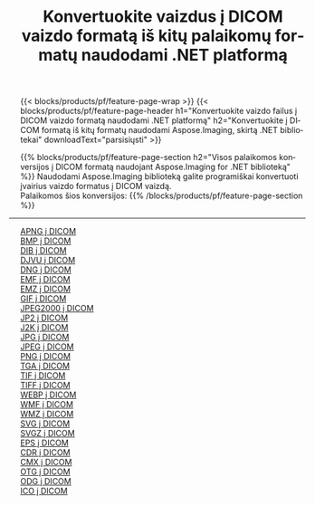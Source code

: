 ﻿---
title: Konvertuokite vaizdus į DICOM vaizdo formatą iš kitų palaikomų formatų naudodami .NET platformą 
weight: 3920
url: /lt/net/conversion/to/dicom 
lang: lt
langdirlevel: 2
locales: zh-hans,ja,it,ru,de,es,fr,nl,id,lt,pl,pt,vi,tr,ko,zh-hant,ar,hi,th,sv,cs,uk,he
description: Naudojant Aspose.Imaging, skirta .NET bibliotekai, lengva konvertuoti į DICOM iš kitų palaikomų vaizdo formatų
---

{{< blocks/products/pf/feature-page-wrap >}}
{{< blocks/products/pf/feature-page-header h1="Konvertuokite vaizdo failus į DICOM vaizdo formatą naudodami .NET platformą" h2="Konvertuokite į DICOM formatą iš kitų formatų naudodami Aspose.Imaging, skirtą .NET bibliotekai" downloadText="parsisiųsti" >}}


{{% blocks/products/pf/feature-page-section  h2="Visos palaikomos konversijos į DICOM formatą naudojant Aspose.Imaging for .NET biblioteką" %}}
Naudodami Aspose.Imaging biblioteką galite programiškai konvertuoti įvairius vaizdo formatus į DICOM vaizdą.
<br/>
Palaikomos šios konversijos:
{{% /blocks/products/pf/feature-page-section %}}
<div class="container-fluid productfamilypage bg-gray">
    <div class="convertypes bg-gray agp-content section">
        <div class="container">
		<hr style="margin-left:-20px;"/>
		<div class="row other-converters">
		    <div class='col-md-2 other-converter remove-lp remove-rp'><a href="/imaging/lt/net/conversion/apng-to-dicom" >APNG į DICOM</a></div>
<div class='col-md-2 other-converter remove-lp remove-rp'><a href="/imaging/lt/net/conversion/bmp-to-dicom" >BMP į DICOM</a></div>
<div class='col-md-2 other-converter remove-lp remove-rp'><a href="/imaging/lt/net/conversion/dib-to-dicom" >DIB į DICOM</a></div>
<div class='col-md-2 other-converter remove-lp remove-rp'><a href="/imaging/lt/net/conversion/djvu-to-dicom" >DJVU į DICOM</a></div>
<div class='col-md-2 other-converter remove-lp remove-rp'><a href="/imaging/lt/net/conversion/dng-to-dicom" >DNG į DICOM</a></div>
<div class='col-md-2 other-converter remove-lp remove-rp'><a href="/imaging/lt/net/conversion/emf-to-dicom" >EMF į DICOM</a></div>
<div class='col-md-2 other-converter remove-lp remove-rp'><a href="/imaging/lt/net/conversion/emz-to-dicom" >EMZ į DICOM</a></div>
<div class='col-md-2 other-converter remove-lp remove-rp'><a href="/imaging/lt/net/conversion/gif-to-dicom" >GIF į DICOM</a></div>
<div class='col-md-2 other-converter remove-lp remove-rp'><a href="/imaging/lt/net/conversion/jpeg2000-to-dicom" >JPEG2000 į DICOM</a></div>
<div class='col-md-2 other-converter remove-lp remove-rp'><a href="/imaging/lt/net/conversion/jp2-to-dicom" >JP2 į DICOM</a></div>
<div class='col-md-2 other-converter remove-lp remove-rp'><a href="/imaging/lt/net/conversion/j2k-to-dicom" >J2K į DICOM</a></div>
<div class='col-md-2 other-converter remove-lp remove-rp'><a href="/imaging/lt/net/conversion/jpg-to-dicom" >JPG į DICOM</a></div>
<div class='col-md-2 other-converter remove-lp remove-rp'><a href="/imaging/lt/net/conversion/jpeg-to-dicom" >JPEG į DICOM</a></div>
<div class='col-md-2 other-converter remove-lp remove-rp'><a href="/imaging/lt/net/conversion/png-to-dicom" >PNG į DICOM</a></div>
<div class='col-md-2 other-converter remove-lp remove-rp'><a href="/imaging/lt/net/conversion/tga-to-dicom" >TGA į DICOM</a></div>
<div class='col-md-2 other-converter remove-lp remove-rp'><a href="/imaging/lt/net/conversion/tif-to-dicom" >TIF į DICOM</a></div>
<div class='col-md-2 other-converter remove-lp remove-rp'><a href="/imaging/lt/net/conversion/tiff-to-dicom" >TIFF į DICOM</a></div>
<div class='col-md-2 other-converter remove-lp remove-rp'><a href="/imaging/lt/net/conversion/webp-to-dicom" >WEBP į DICOM</a></div>
<div class='col-md-2 other-converter remove-lp remove-rp'><a href="/imaging/lt/net/conversion/wmf-to-dicom" >WMF į DICOM</a></div>
<div class='col-md-2 other-converter remove-lp remove-rp'><a href="/imaging/lt/net/conversion/wmz-to-dicom" >WMZ į DICOM</a></div>
<div class='col-md-2 other-converter remove-lp remove-rp'><a href="/imaging/lt/net/conversion/svg-to-dicom" >SVG į DICOM</a></div>
<div class='col-md-2 other-converter remove-lp remove-rp'><a href="/imaging/lt/net/conversion/svgz-to-dicom" >SVGZ į DICOM</a></div>
<div class='col-md-2 other-converter remove-lp remove-rp'><a href="/imaging/lt/net/conversion/eps-to-dicom" >EPS į DICOM</a></div>
<div class='col-md-2 other-converter remove-lp remove-rp'><a href="/imaging/lt/net/conversion/cdr-to-dicom" >CDR į DICOM</a></div>
<div class='col-md-2 other-converter remove-lp remove-rp'><a href="/imaging/lt/net/conversion/cmx-to-dicom" >CMX į DICOM</a></div>
<div class='col-md-2 other-converter remove-lp remove-rp'><a href="/imaging/lt/net/conversion/otg-to-dicom" >OTG į DICOM</a></div>
<div class='col-md-2 other-converter remove-lp remove-rp'><a href="/imaging/lt/net/conversion/odg-to-dicom" >ODG į DICOM</a></div>
<div class='col-md-2 other-converter remove-lp remove-rp'><a href="/imaging/lt/net/conversion/ico-to-dicom" >ICO į DICOM</a></div>
                </div>
        </div>
    </div>
</div>
<br/>

